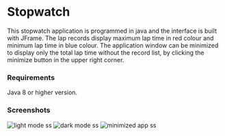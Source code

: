 # Stopwatch

This stopwatch application is programmed in java and the interface is built with JFrame. 
The lap records display maximum lap time in red colour and minimum lap time in blue colour. 
The application window can be minimized to display only the total lap time without the record list, by clicking the minimize button in the upper right corner.

### Requirements

Java 8 or higher version.

### Screenshots

![light mode ss](https://user-images.githubusercontent.com/102383350/183300229-e2a92224-8499-43a9-8c25-d65e2b7c81c6.png)
![dark mode ss](https://user-images.githubusercontent.com/102383350/183300281-2184ce97-7412-431f-b046-5cd0e678af8f.png)
![minimized app ss](https://user-images.githubusercontent.com/102383350/183300329-03325a4d-0f29-416d-a960-0d6857f57fcd.png)
